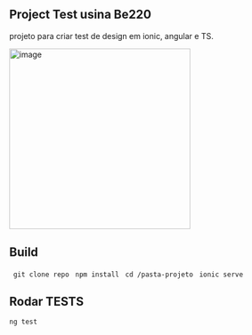 ## Project Test usina Be220

projeto para criar test de design em ionic, angular e TS.

<img width="325" alt="image" src="https://github.com/jjunieko/usina-be220/assets/47192593/9e6f1118-655e-4c26-96e8-139b1acc755b">


## Build

```  git clone repo ```
```  npm install ```
```  cd /pasta-projeto ```
```  ionic serve  ```

## Rodar TESTS

``` ng test ```

